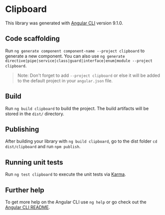 # Clipboard

This library was generated with [Angular CLI](https://github.com/angular/angular-cli) version 9.1.0.

## Code scaffolding

Run `ng generate component component-name --project clipboard` to generate a new component. You can also use `ng generate directive|pipe|service|class|guard|interface|enum|module --project clipboard`.
> Note: Don't forget to add `--project clipboard` or else it will be added to the default project in your `angular.json` file. 

## Build

Run `ng build clipboard` to build the project. The build artifacts will be stored in the `dist/` directory.

## Publishing

After building your library with `ng build clipboard`, go to the dist folder `cd dist/clipboard` and run `npm publish`.

## Running unit tests

Run `ng test clipboard` to execute the unit tests via [Karma](https://karma-runner.github.io).

## Further help

To get more help on the Angular CLI use `ng help` or go check out the [Angular CLI README](https://github.com/angular/angular-cli/blob/master/README.md).
